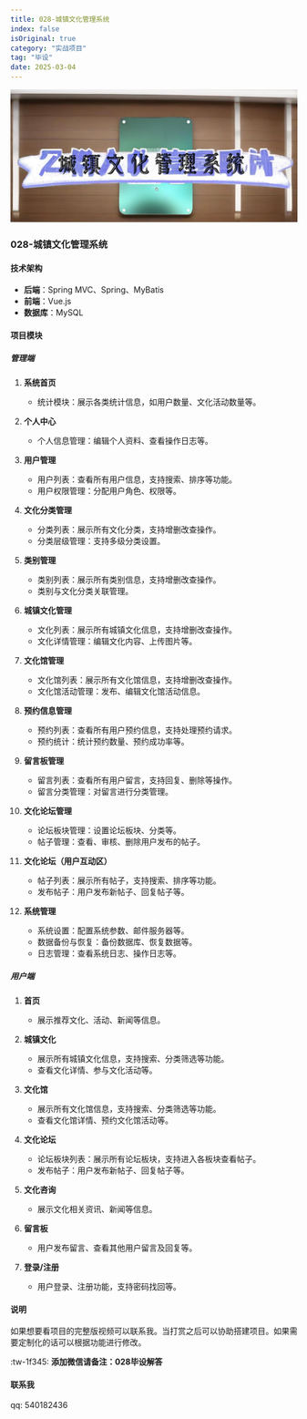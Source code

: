 ```yaml
---
title: 028-城镇文化管理系统
index: false
isOriginal: true
category: "实战项目"
tag: "毕设"
date: 2025-03-04
---
```


![](./028.png)
### 028-城镇文化管理系统

#### 技术架构
- **后端**：Spring MVC、Spring、MyBatis
- **前端**：Vue.js
- **数据库**：MySQL

#### 项目模块

##### 管理端
1. **系统首页**
    - 统计模块：展示各类统计信息，如用户数量、文化活动数量等。

2. **个人中心**
    - 个人信息管理：编辑个人资料、查看操作日志等。

3. **用户管理**
    - 用户列表：查看所有用户信息，支持搜索、排序等功能。
    - 用户权限管理：分配用户角色、权限等。

4. **文化分类管理**
    - 分类列表：展示所有文化分类，支持增删改查操作。
    - 分类层级管理：支持多级分类设置。

5. **类别管理**
    - 类别列表：展示所有类别信息，支持增删改查操作。
    - 类别与文化分类关联管理。

6. **城镇文化管理**
    - 文化列表：展示所有城镇文化信息，支持增删改查操作。
    - 文化详情管理：编辑文化内容、上传图片等。

7. **文化馆管理**
    - 文化馆列表：展示所有文化馆信息，支持增删改查操作。
    - 文化馆活动管理：发布、编辑文化馆活动信息。

8. **预约信息管理**
    - 预约列表：查看所有用户预约信息，支持处理预约请求。
    - 预约统计：统计预约数量、预约成功率等。

9. **留言板管理**
    - 留言列表：查看所有用户留言，支持回复、删除等操作。
    - 留言分类管理：对留言进行分类管理。

10. **文化论坛管理**
    - 论坛板块管理：设置论坛板块、分类等。
    - 帖子管理：查看、审核、删除用户发布的帖子。

11. **文化论坛（用户互动区）**
    - 帖子列表：展示所有帖子，支持搜索、排序等功能。
    - 发布帖子：用户发布新帖子、回复帖子等。

12. **系统管理**
    - 系统设置：配置系统参数、邮件服务器等。
    - 数据备份与恢复：备份数据库、恢复数据等。
    - 日志管理：查看系统日志、操作日志等。

##### 用户端
1. **首页**
    - 展示推荐文化、活动、新闻等信息。

2. **城镇文化**
    - 展示所有城镇文化信息，支持搜索、分类筛选等功能。
    - 查看文化详情、参与文化活动等。

3. **文化馆**
    - 展示所有文化馆信息，支持搜索、分类筛选等功能。
    - 查看文化馆详情、预约文化馆活动等。

4. **文化论坛**
    - 论坛板块列表：展示所有论坛板块，支持进入各板块查看帖子。
    - 发布帖子：用户发布新帖子、回复帖子等。

5. **文化咨询**
    - 展示文化相关资讯、新闻等信息。

6. **留言板**
    - 用户发布留言、查看其他用户留言及回复等。

7. **登录/注册**
    - 用户登录、注册功能，支持密码找回等。


#### 说明
如果想要看项目的完整版视频可以联系我。当打赏之后可以协助搭建项目。如果需要定制化的话可以根据功能进行修改。

:tw-1f345: **添加微信请备注：028毕设解答**

#### 联系我
qq: 540182436
